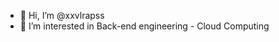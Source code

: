 - 👋 Hi, I’m @xxvlrapss
- 👀 I’m interested in Back-end engineering - Cloud Computing 

<!---
xxvlrapss/xxvlrapss is a ✨ special ✨ repository because its `README.md` (this file) appears on your GitHub profile.
You can click the Preview link to take a look at your changes.
--->
